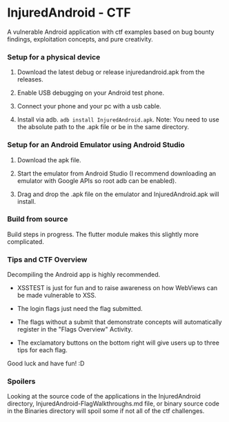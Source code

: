 # InjuredAndroid - CTF

A vulnerable Android application with ctf examples based on bug bounty findings, exploitation concepts, and pure creativity.

### Setup for a physical device

1. Download the latest debug or release injuredandroid.apk from the releases.

2. Enable USB debugging on your Android test phone.

3. Connect your phone and your pc with a usb cable.

4. Install via adb. `adb install InjuredAndroid.apk`. Note: You need to use the absolute path to the .apk file or be in the same directory.

### Setup for an Android Emulator using Android Studio

1. Download the apk file.

2. Start the emulator from Android Studio (I recommend downloading an emulator with Google APIs so root adb can be enabled).

3. Drag and drop the .apk file on the emulator and InjuredAndroid.apk will install.

### Build from source

Build steps in progress. The flutter module makes this slightly more complicated.

### Tips and CTF Overview

Decompiling the Android app is highly recommended.

 - XSSTEST is just for fun and to raise awareness on how WebViews can be made vulnerable to XSS.

 - The login flags just need the flag submitted.

 - The flags without a submit that demonstrate concepts will automatically register in the "Flags Overview" Activity.

 - The exclamatory buttons on the bottom right will give users up to three tips for each flag.

 Good luck and have fun! :D

### Spoilers

Looking at the source code of the applications in the InjuredAndroid directory, InjuredAndroid-FlagWalkthroughs.md file, or binary source code in the Binaries directory will spoil some if not all of the ctf challenges.
